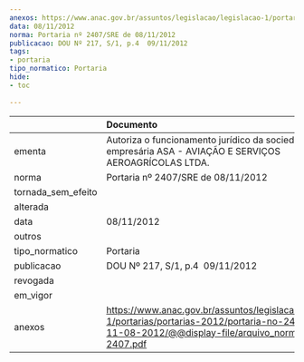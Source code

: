 ```yaml
---
anexos: https://www.anac.gov.br/assuntos/legislacao/legislacao-1/portarias/portarias-2012/portaria-no-2407-sre-de-11-08-2012/@@display-file/arquivo_norma/PA2012-2407.pdf
data: 08/11/2012
norma: Portaria nº 2407/SRE de 08/11/2012
publicacao: DOU Nº 217, S/1, p.4  09/11/2012
tags:
- portaria
tipo_normatico: Portaria
hide: 
- toc 
 
---
```


|                    | Documento                                                                                                                                                         |
|:-------------------|:------------------------------------------------------------------------------------------------------------------------------------------------------------------|
| ementa             | Autoriza o funcionamento jurídico da sociedade empresária ASA - AVIAÇÃO E SERVIÇOS AEROAGRÍCOLAS LTDA.                                                            |
| norma              | Portaria nº 2407/SRE de 08/11/2012                                                                                                                                |
| tornada_sem_efeito |                                                                                                                                                                   |
| alterada           |                                                                                                                                                                   |
| data               | 08/11/2012                                                                                                                                                        |
| outros             |                                                                                                                                                                   |
| tipo_normatico     | Portaria                                                                                                                                                          |
| publicacao         | DOU Nº 217, S/1, p.4  09/11/2012                                                                                                                                  |
| revogada           |                                                                                                                                                                   |
| em_vigor           |                                                                                                                                                                   |
| anexos             | https://www.anac.gov.br/assuntos/legislacao/legislacao-1/portarias/portarias-2012/portaria-no-2407-sre-de-11-08-2012/@@display-file/arquivo_norma/PA2012-2407.pdf |